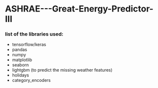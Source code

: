 # ASHRAE---Great-Energy-Predictor-III

### list of the libraries used:
- tensorflow/keras
- pandas
- numpy
- matplotlib
- seaborn
- lightgbm (to predict the missing weather features)
- holidays
- category_encoders
